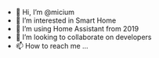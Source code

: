 - 👋 Hi, I’m @micium 
- 👀 I’m interested in Smart Home
- 🌱 I’m using Home Assistant from 2019
- 💞️ I’m looking to collaborate on developers
- 📫 How to reach me ...

<!---
micium/micium is a ✨ special ✨ repository because its `README.md` (this file) appears on your GitHub profile.
You can click the Preview link to take a look at your changes.
--->
